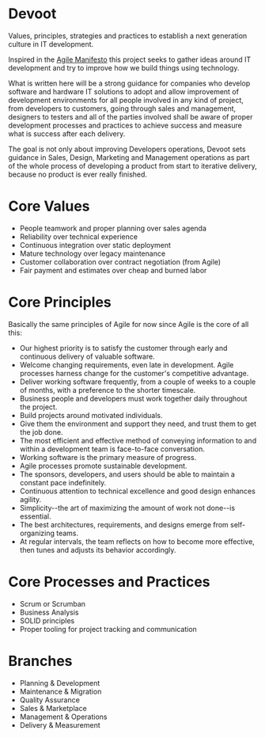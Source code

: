 # Devoot
Values, principles, strategies and practices to establish a next generation culture in IT development.

Inspired in the [Agile Manifesto](http://agilemanifesto.org) this project seeks to gather ideas around IT development and try to improve how we build things using technology.

What is written here will be a strong guidance for companies who develop software and hardware IT solutions to adopt and allow improvement of development environments for all people involved in any kind of project, from developers to customers, going through sales and management, designers to testers and all of the parties involved shall be aware of proper development processes and practices to achieve success and measure what is success after each delivery.

The goal is not only about improving Developers operations, Devoot sets guidance in Sales, Design, Marketing and Management operations as part of the whole process of developing a product from start to iterative delivery, because no product is ever really finished.

# Core Values

* People teamwork and proper planning over sales agenda
* Reliability over technical experience
* Continuous integration over static deployment
* Mature technology over legacy maintenance
* Customer collaboration over contract negotiation (from Agile)
* Fair payment and estimates over cheap and burned labor

# Core Principles

Basically the same principles of Agile for now since Agile is the core of all this:

* Our highest priority is to satisfy the customer through early and continuous delivery of valuable software. 
* Welcome changing requirements, even late in development. Agile processes harness change for the customer's competitive advantage. 
* Deliver working software frequently, from a couple of weeks to a couple of months, with a preference to the shorter timescale. 
* Business people and developers must work together daily throughout the project. 
* Build projects around motivated individuals. 
* Give them the environment and support they need, and trust them to get the job done. 
* The most efficient and effective method of conveying information to and within a development team is face-to-face conversation. 
* Working software is the primary measure of progress. 
* Agile processes promote sustainable development. 
* The sponsors, developers, and users should be able to maintain a constant pace indefinitely. 
* Continuous attention to technical excellence and good design enhances agility. 
* Simplicity--the art of maximizing the amount of work not done--is essential. 
* The best architectures, requirements, and designs emerge from self-organizing teams. 
* At regular intervals, the team reflects on how to become more effective, then tunes and adjusts its behavior accordingly. 

# Core Processes and Practices

* Scrum or Scrumban
* Business Analysis
* SOLID principles
* Proper tooling for project tracking and communication

# Branches

* Planning & Development
* Maintenance & Migration
* Quality Assurance
* Sales & Marketplace
* Management & Operations
* Delivery & Measurement
